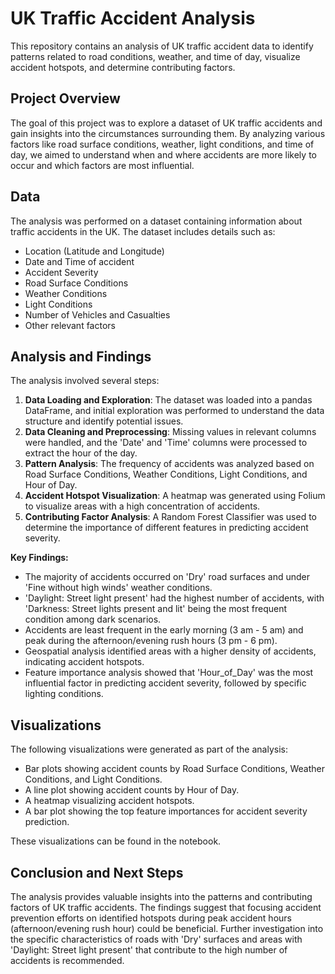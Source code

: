 # UK Traffic Accident Analysis

This repository contains an analysis of UK traffic accident data to identify patterns related to road conditions, weather, and time of day, visualize accident hotspots, and determine contributing factors.

## Project Overview

The goal of this project was to explore a dataset of UK traffic accidents and gain insights into the circumstances surrounding them. By analyzing various factors like road surface conditions, weather, light conditions, and time of day, we aimed to understand when and where accidents are more likely to occur and which factors are most influential.

## Data

The analysis was performed on a dataset containing information about traffic accidents in the UK. The dataset includes details such as:

- Location (Latitude and Longitude)
- Date and Time of accident
- Accident Severity
- Road Surface Conditions
- Weather Conditions
- Light Conditions
- Number of Vehicles and Casualties
- Other relevant factors

## Analysis and Findings

The analysis involved several steps:

1.  **Data Loading and Exploration**: The dataset was loaded into a pandas DataFrame, and initial exploration was performed to understand the data structure and identify potential issues.
2.  **Data Cleaning and Preprocessing**: Missing values in relevant columns were handled, and the 'Date' and 'Time' columns were processed to extract the hour of the day.
3.  **Pattern Analysis**: The frequency of accidents was analyzed based on Road Surface Conditions, Weather Conditions, Light Conditions, and Hour of Day.
4.  **Accident Hotspot Visualization**: A heatmap was generated using Folium to visualize areas with a high concentration of accidents.
5.  **Contributing Factor Analysis**: A Random Forest Classifier was used to determine the importance of different features in predicting accident severity.

**Key Findings:**

*   The majority of accidents occurred on 'Dry' road surfaces and under 'Fine without high winds' weather conditions.
*   'Daylight: Street light present' had the highest number of accidents, with 'Darkness: Street lights present and lit' being the most frequent condition among dark scenarios.
*   Accidents are least frequent in the early morning (3 am - 5 am) and peak during the afternoon/evening rush hours (3 pm - 6 pm).
*   Geospatial analysis identified areas with a higher density of accidents, indicating accident hotspots.
*   Feature importance analysis showed that 'Hour\_of\_Day' was the most influential factor in predicting accident severity, followed by specific lighting conditions.

## Visualizations

The following visualizations were generated as part of the analysis:

*   Bar plots showing accident counts by Road Surface Conditions, Weather Conditions, and Light Conditions.
*   A line plot showing accident counts by Hour of Day.
*   A heatmap visualizing accident hotspots.
*   A bar plot showing the top feature importances for accident severity prediction.

These visualizations can be found in the notebook.

## Conclusion and Next Steps

The analysis provides valuable insights into the patterns and contributing factors of UK traffic accidents. The findings suggest that focusing accident prevention efforts on identified hotspots during peak accident hours (afternoon/evening rush hour) could be beneficial. Further investigation into the specific characteristics of roads with 'Dry' surfaces and areas with 'Daylight: Street light present' that contribute to the high number of accidents is recommended.

